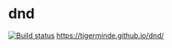 # dnd
[![Build status](https://ci.appveyor.com/api/projects/status/bx7s0tib2tmxevnu?svg=true)](https://ci.appveyor.com/project/Tigerminde/dnd)
https://tigerminde.github.io/dnd/
